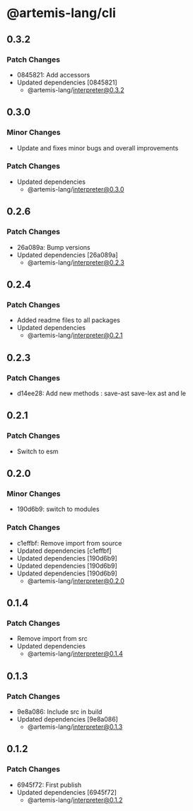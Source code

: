 # @artemis-lang/cli

## 0.3.2

### Patch Changes

- 0845821: Add accessors
- Updated dependencies [0845821]
  - @artemis-lang/interpreter@0.3.2

## 0.3.0

### Minor Changes

- Update and fixes minor bugs and overall improvements

### Patch Changes

- Updated dependencies
  - @artemis-lang/interpreter@0.3.0

## 0.2.6

### Patch Changes

- 26a089a: Bump versions
- Updated dependencies [26a089a]
  - @artemis-lang/interpreter@0.2.3

## 0.2.4

### Patch Changes

- Added readme files to all packages
- Updated dependencies
  - @artemis-lang/interpreter@0.2.1

## 0.2.3

### Patch Changes

- d14ee28: Add new methods : save-ast save-lex ast and le

## 0.2.1

### Patch Changes

- Switch to esm

## 0.2.0

### Minor Changes

- 190d6b9: switch to modules

### Patch Changes

- c1effbf: Remove import from source
- Updated dependencies [c1effbf]
- Updated dependencies [190d6b9]
- Updated dependencies [190d6b9]
- Updated dependencies [190d6b9]
  - @artemis-lang/interpreter@0.2.0

## 0.1.4

### Patch Changes

- Remove import from src
- Updated dependencies
  - @artemis-lang/interpreter@0.1.4

## 0.1.3

### Patch Changes

- 9e8a086: Include src in build
- Updated dependencies [9e8a086]
  - @artemis-lang/interpreter@0.1.3

## 0.1.2

### Patch Changes

- 6945f72: First publish
- Updated dependencies [6945f72]
  - @artemis-lang/interpreter@0.1.2
